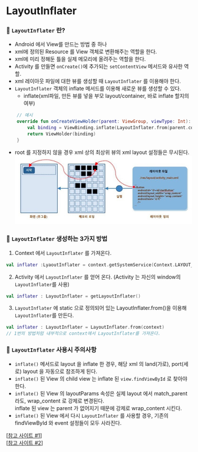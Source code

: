 # LayoutInflater

### 📌 `LayoutInflater` 란?
- Android 에서 View를 만드는 방법 중 하나
- xml에 정의된 Resource 를 View 객체로 변환해주는 역할을 한다.
- xml에 미리 정해둔 틀을 실제 메모리에 올려주는 역할을 한다.
- Activity 를 만들면 `onCreate()`에 추가되는 `setContentView` 메서드와 유사한 역할.
- xml 레이아웃 파일에 대한 뷰를 생성할 때 `LayoutInflater` 를 이용해야 한다.
- `LayoutInflater` 객체의 inflate 메서드를 이용해 새로운 뷰를 생성할 수 있다.
  - inflate(xml파일, 만든 뷰를 넣을 부모 layout/container, 바로 inflate 할지의 여부)
```kotlin
    // 예시
    override fun onCreateViewHolder(parent: ViewGroup, viewType: Int): ViewHolder {
        val binding = ViewBinding.inflate(LayoutInflater.from(parent.context), parent, false)
        return ViewHolder(binding)
    }
```
- root 를 지정하지 않을 경우 xml 상의 최상위 뷰의 xml layout 설정들은 무시된다.  
![layoutinflater_img.png](https://github.com/k-ye0415/AndroidEdition/blob/main/Android_image/layoutinflater_img.png)

### 📌 `LayoutInflater` 생성하는 3가지 방법
1. Context 에서 `LayoutInflater` 를 가져온다.
```kotlin
val inflater :LyaoutInflater = context.getSystemService(Context.LAYOUT_INFLATER_SERVICE)
```
2. Activity 에서 `LayoutInflater` 를 얻어 온다. (Activity 는 자신의 window의 `LayoutInflater`를 사용)
```kotlin
val inflater : LayoutInflater = getLayoutInflater()
```
3. `LayoutInflater` 에 static 으로 정의되어 있는 LayoutInflater.from()을 이용해 `LayoutInflater`를 만든다.
```kotlin
val inflater : LayoutInflater = LayoutInflater.from(context)
// 1번의 방법처럼 내부적으로 context에서 LayoutInflater를 가져온다.
```

### 📌 `LayoutInflater` 사용시 주의사항
- `inflate()` 메서드로 layout 을 inflate 한 경우, 해당 xml 의 land(가로), port(세로) layout 을 자동으로 참조하게 된다.
- `inflate()` 된 View 의 child view 는 inflate 된 `view.findViewById` 로 찾아야 한다.
- `inflate()` 된 View 의 layoutParams 속성은 실제 layout 에서 match_parent 라도, wrap_content 로 강제로 변경된다.  
inflate 된 view 는 parent 가 없어지기 때문에 강제로 wrap_content 시킨다.
- `inflate()` 된 View 에서 다시 `LayoutInflater` 를 사용할 경우, 기존의 findViewById 와 event 설정들이 모두 사라진다.

[[참고 사이트 #1]]  
[[참고 사이트 #2]]

[참고 사이트 #1]: https://yejinson97gaegul.tistory.com/entry/LayoutInflater%EB%9E%80
[참고 사이트 #2]: https://www.crocus.co.kr/1584